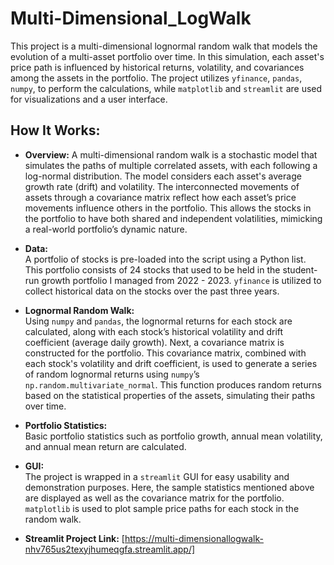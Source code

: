 # Multi-Dimensional_LogWalk
This project is a multi-dimensional lognormal random walk that models the evolution of a multi-asset portfolio over time. In this simulation, each asset's price path is influenced by historical returns, volatility, and covariances among the assets in the portfolio. The project utilizes `yfinance`, `pandas`, `numpy`, to perform the calculations, while `matplotlib` and `streamlit` are used for visualizations and a user interface.

## How It Works:
- **Overview:**
  A multi-dimensional random walk is a stochastic model that simulates the paths of multiple correlated assets, with each following a log-normal distribution. The model considers each asset's average growth rate (drift) and volatility. The interconnected movements of assets through a covariance matrix reflect how each asset’s price movements influence others in the portfolio. This allows the stocks in the portfolio to have both shared and independent volatilities, mimicking a real-world portfolio’s dynamic nature.


- **Data:**  
  A portfolio of stocks is pre-loaded into the script using a Python list. This portfolio consists of 24 stocks that used to be held in the student-run growth portfolio I managed from 2022 - 2023. `yfinance` is utilized to collect historical data on the stocks over the past three years.

- **Lognormal Random Walk:**  
Using `numpy` and `pandas`, the lognormal returns for each stock are calculated, along with each stock’s historical volatility and drift coefficient (average daily growth). Next, a covariance matrix is constructed for the portfolio. This covariance matrix, combined with each stock's volatility and drift coefficient, is used to generate a series of random lognormal returns using `numpy`’s `np.random.multivariate_normal`. This function produces random returns based on the statistical properties of the assets, simulating their paths over time.

- **Portfolio Statistics:**  
  Basic portfolio statistics such as portfolio growth, annual mean volatility, and annual mean return are calculated.

- **GUI:**  
  The project is wrapped in a `streamlit` GUI for easy usability and demonstration purposes. Here, the sample statistics mentioned above are displayed as well as the covariance matrix for the portfolio. `matplotlib` is used to plot sample price paths for each stock in the random walk.

- **Streamlit Project Link:**
  [https://multi-dimensionallogwalk-nhv765us2texyjhumeqgfa.streamlit.app/]
  
  
